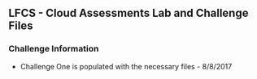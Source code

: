 ## LFCS - Cloud Assessments Lab and Challenge Files

### Challenge Information
* Challenge One is populated with the necessary files - 8/8/2017


